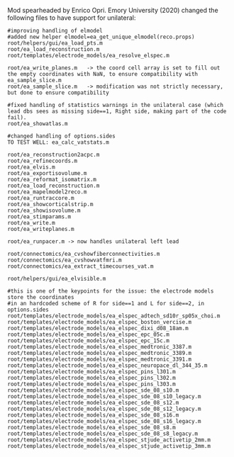 Mod spearheaded by Enrico Opri. Emory University (2020)
changed the following files to have support for unilateral:
    
    #improving handling of elmodel
    #added new helper elmodel=ea_get_unique_elmodel(reco.props)
    root/helpers/gui/ea_load_pts.m
    root/ea_load_reconstruction.m
    root/templates/electrode_models/ea_resolve_elspec.m

    root/ea_write_planes.m   -> the coord cell array is set to fill out the empty coordinates with NaN, to ensure compatibility with ea_sample_slice.m
    root/ea_sample_slice.m   -> modification was not strictly necessary, but done to ensure compatibility

    #fixed handling of statistics warnings in the unilateral case (which lead dbs sees as missing side==1, Right side, making part of the code fail). 
    root/ea_showatlas.m

    #changed handling of options.sides
    TO TEST WELL: ea_calc_vatstats.m

    root/ea_reconstruction2acpc.m
    root/ea_refinecoords.m
    root/ea_elvis.m
    root/ea_exportisovolume.m
    root/ea_reformat_isomatrix.m
    root/ea_load_reconstruction.m
    root/ea_mapelmodel2reco.m    
    root/ea_runtraccore.m
    root/ea_showcorticalstrip.m
    root/ea_showisovolume.m
    root/ea_stimparams.m
    root/ea_write.m
    root/ea_writeplanes.m

    root/ea_runpacer.m -> now handles unilateral left lead

    root/connectomics/ea_cvshowfiberconnectivities.m
    root/connectomics/ea_cvshowvatfmri.m
    root/connectomics/ea_extract_timecourses_vat.m

    root/helpers/gui/ea_elvisible.m

    #this is one of the keypoints for the issue: the electrode models store the coordinates 
    #in an hardcoded scheme of R for side==1 and L for side==2, in options.sides
    root/templates/electrode_models/ea_elspec_adtech_sd10r_sp05x_choi.m
    root/templates/electrode_models/ea_elspec_boston_vercise.m
    root/templates/electrode_models/ea_elspec_dixi_d08_18am.m
    root/templates/electrode_models/ea_elspec_epc_05c.m
    root/templates/electrode_models/ea_elspec_epc_15c.m
    root/templates/electrode_models/ea_elspec_medtronic_3387.m
    root/templates/electrode_models/ea_elspec_medtronic_3389.m
    root/templates/electrode_models/ea_elspec_medtronic_3391.m
    root/templates/electrode_models/ea_elspec_neuropace_dl_344_35.m
    root/templates/electrode_models/ea_elspec_pins_l301.m
    root/templates/electrode_models/ea_elspec_pins_l302.m
    root/templates/electrode_models/ea_elspec_pins_l303.m
    root/templates/electrode_models/ea_elspec_sde_08_s10.m
    root/templates/electrode_models/ea_elspec_sde_08_s10_legacy.m
    root/templates/electrode_models/ea_elspec_sde_08_s12.m
    root/templates/electrode_models/ea_elspec_sde_08_s12_legacy.m
    root/templates/electrode_models/ea_elspec_sde_08_s16.m
    root/templates/electrode_models/ea_elspec_sde_08_s16_legacy.m
    root/templates/electrode_models/ea_elspec_sde_08_s8.m
    root/templates/electrode_models/ea_elspec_sde_08_s8_legacy.m
    root/templates/electrode_models/ea_elspec_stjude_activetip_2mm.m
    root/templates/electrode_models/ea_elspec_stjude_activetip_3mm.m